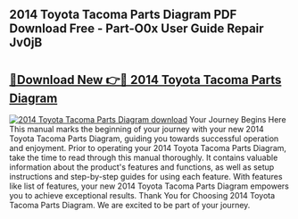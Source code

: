 ## 2014 Toyota Tacoma Parts Diagram PDF Download Free - Part-O0x User Guide Repair Jv0jB

# <h2><a href="http://dfsz7a.blite.top/?on=2014+Toyota+Tacoma+Parts+Diagram">🔗Download New 👉🔴 2014 Toyota Tacoma Parts Diagram</a></h2>

[![2014 Toyota Tacoma Parts Diagram download](https://i.imgur.com/lujVjoI.png)](http://dfsz7a.blite.top/?on=2014+Toyota+Tacoma+Parts+Diagram)
Your Journey Begins Here This manual marks the beginning of your journey with your new 2014 Toyota Tacoma Parts Diagram, guiding you towards successful operation and enjoyment. Prior to operating your 2014 Toyota Tacoma Parts Diagram, take the time to read through this manual thoroughly. It contains valuable information about the product's features and functions, as well as setup instructions and step-by-step guides for using each feature. With features like list of features, your new 2014 Toyota Tacoma Parts Diagram empowers you to achieve exceptional results. Thank You for Choosing 2014 Toyota Tacoma Parts Diagram. We are excited to be part of your journey.

